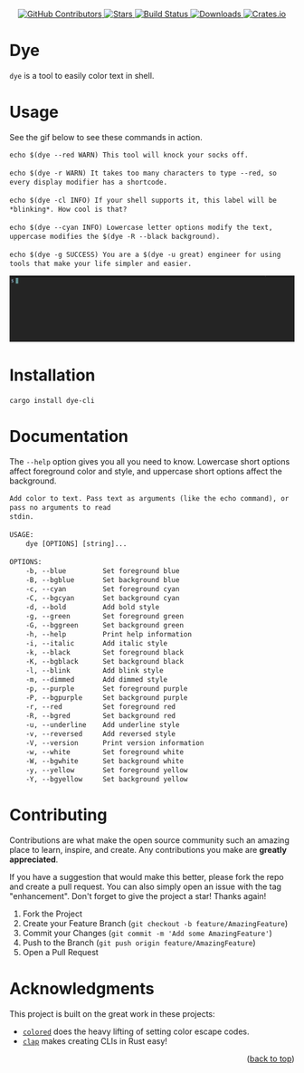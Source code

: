 <div id="top"></div>

<p align="center">
<a href="https://github.com/kurtbuilds/dye/graphs/contributors">
    <img src="https://img.shields.io/github/contributors/kurtbuilds/dye.svg?style=flat-square" alt="GitHub Contributors" />
</a>
<a href="https://github.com/kurtbuilds/dye/stargazers">
    <img src="https://img.shields.io/github/stars/kurtbuilds/dye.svg?style=flat-square" alt="Stars" />
</a>
<a href="https://github.com/kurtbuilds/dye/actions">
    <img src="https://img.shields.io/github/actions/workflow/status/kurtbuilds/dye/test.yaml?style=flat-square" alt="Build Status" />
</a>
<a href="https://crates.io/crates/dye-cli">
    <img src="https://img.shields.io/crates/d/dye-cli?style=flat-square" alt="Downloads" />
</a>
<a href="https://crates.io/crates/dye-cli">
    <img src="https://img.shields.io/crates/v/dye-cli?style=flat-square" alt="Crates.io" />
</a>

# Dye 

`dye` is a tool to easily color text in shell.

# Usage

See the gif below to see these commands in action.

    echo $(dye --red WARN) This tool will knock your socks off.
    
    echo $(dye -r WARN) It takes too many characters to type --red, so every display modifier has a shortcode.
    
    echo $(dye -cl INFO) If your shell supports it, this label will be *blinking*. How cool is that?
    
    echo $(dye --cyan INFO) Lowercase letter options modify the text, uppercase modifies the $(dye -R --black background).
    
    echo $(dye -g SUCCESS) You are a $(dye -u great) engineer for using tools that make your life simpler and easier.

![gif of dye example usage](usage.gif)

# Installation

    cargo install dye-cli

# Documentation

The `--help` option gives you all you need to know. Lowercase short options affect foreground color and style, and 
uppercase short options affect the background.

    Add color to text. Pass text as arguments (like the echo command), or pass no arguments to read
    stdin.

    USAGE:
        dye [OPTIONS] [string]...

    OPTIONS:
        -b, --blue         Set foreground blue
        -B, --bgblue       Set background blue
        -c, --cyan         Set foreground cyan
        -C, --bgcyan       Set background cyan
        -d, --bold         Add bold style
        -g, --green        Set foreground green
        -G, --bggreen      Set background green
        -h, --help         Print help information
        -i, --italic       Add italic style
        -k, --black        Set foreground black
        -K, --bgblack      Set background black
        -l, --blink        Add blink style
        -m, --dimmed       Add dimmed style
        -p, --purple       Set foreground purple
        -P, --bgpurple     Set background purple
        -r, --red          Set foreground red
        -R, --bgred        Set background red
        -u, --underline    Add underline style
        -v, --reversed     Add reversed style
        -V, --version      Print version information
        -w, --white        Set foreground white
        -W, --bgwhite      Set background white
        -y, --yellow       Set foreground yellow
        -Y, --bgyellow     Set background yellow

# Contributing

Contributions are what make the open source community such an amazing place to learn, inspire, and create. Any contributions you make are **greatly appreciated**.

If you have a suggestion that would make this better, please fork the repo and create a pull request. You can also simply open an issue with the tag "enhancement".
Don't forget to give the project a star! Thanks again!

1. Fork the Project
2. Create your Feature Branch (`git checkout -b feature/AmazingFeature`)
3. Commit your Changes (`git commit -m 'Add some AmazingFeature'`)
4. Push to the Branch (`git push origin feature/AmazingFeature`)
5. Open a Pull Request

# Acknowledgments

This project is built on the great work in these projects:

* [`colored`](https://github.com/mackwic/colored) does the heavy lifting of setting color escape codes.
* [`clap`](https://github.com/clap-rs/clap) makes creating CLIs in Rust easy!

<p align="right">(<a href="#top">back to top</a>)</p>

